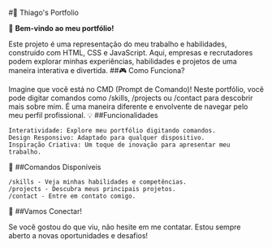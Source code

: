 #💼 Thiago's Portfolio

👋 **Bem-vindo ao meu portfólio!**

Este projeto é uma representação do meu trabalho e habilidades, construído com HTML, CSS e JavaScript. Aqui, empresas e recrutadores podem explorar minhas experiências, habilidades e projetos de uma maneira interativa e divertida.
##🎮 Como Funciona?

Imagine que você está no CMD (Prompt de Comando)! Neste portfólio, você pode digitar comandos como /skills, /projects ou /contact para descobrir mais sobre mim. É uma maneira diferente e envolvente de navegar pelo meu perfil profissional.
💡 ##Funcionalidades

    Interatividade: Explore meu portfólio digitando comandos.
    Design Responsivo: Adaptado para qualquer dispositivo.
    Inspiração Criativa: Um toque de inovação para apresentar meu trabalho.

📂 ##Comandos Disponíveis

    /skills - Veja minhas habilidades e competências.
    /projects - Descubra meus principais projetos.
    /contact - Entre em contato comigo.

🚀 ##Vamos Conectar!

Se você gostou do que viu, não hesite em me contatar. Estou sempre aberto a novas oportunidades e desafios!
